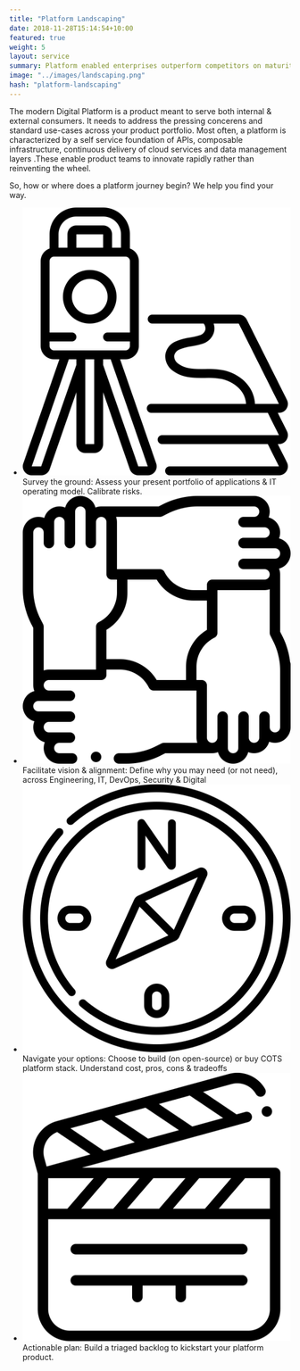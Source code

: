 ```yaml
---
title: "Platform Landscaping"
date: 2018-11-28T15:14:54+10:00
featured: true
weight: 5
layout: service
summary: Platform enabled enterprises outperform competitors on maturity indices, including IT agility, Customer Experience & Cost of operations. Platformatory can enable you to forge a strong cloud native backbone & platform definition fit to your business domain.
image: "../images/landscaping.png"
hash: "platform-landscaping"
---
```


The modern Digital Platform is a product meant to serve both  internal & external consumers. It needs to address the pressing concerens and standard use-cases across your product portfolio. Most often, a platform is characterized by a self service foundation of APIs, composable infrastructure, continuous delivery of cloud services and  data management layers .These enable product teams to innovate rapidly rather than reinventing the wheel.

So, how or where does a platform journey begin? We help you find your way.

* <span class="icon-serv"><img src="../images/icons/survey.svg" /></span>Survey the ground: Assess your present portfolio of applications & IT operating model. Calibrate risks.
* <span class="icon-serv"><img src="../images/icons/facilitate.svg" /></span>Facilitate vision & alignment: Define why you may need (or not need), across Engineering, IT, DevOps, Security & Digital
* <span class="icon-serv"><img src="../images/icons/navigate.svg" /></span>Navigate your options: Choose to build (on open-source) or buy COTS platform stack. Understand cost, pros, cons & tradeoffs
* <span class="icon-serv"><img src="../images/icons/action.svg" /></span>Actionable plan: Build a triaged backlog to kickstart your platform product.



